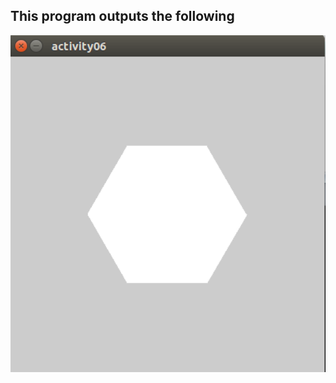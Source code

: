## This program outputs the following

<div style='float: center'>
  <img style='width: 600px' src="img/polygon.png"></img>
</div>
